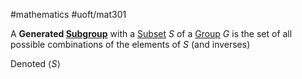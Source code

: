 #mathematics 
#uoft/mat301 

A **Generated [Subgroup](Subgroup.md)** with a [Subset](Subset) $S$ of a [Group](Group.md) $G$ is the set of all possible combinations of the elements of $S$ (and inverses)

Denoted $\langle S\rangle$